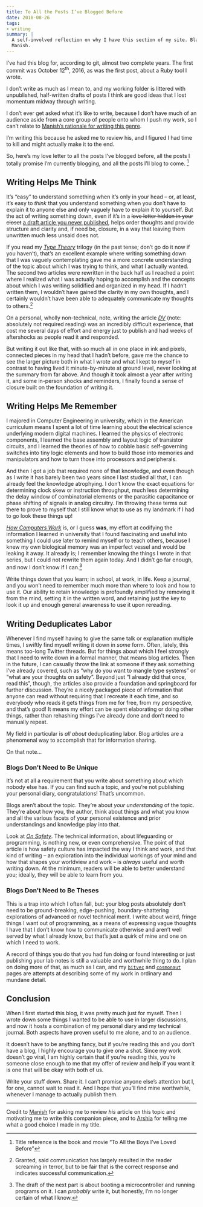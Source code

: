 ```yaml
---
title: To All the Posts I’ve Blogged Before
date: 2018-08-26
tags:
- writing
summary: |
  A self-involved reflection on why I have this section of my site. Blame
  Manish.
---
```


I’ve had this blog for, according to git, almost two complete years. The first
commit was October 12<sup>th</sup>, 2016, as was the first post, about a Ruby
tool I wrote.

I don’t write as much as I mean to, and my working folder is littered with
unpublished, half-written drafts of posts I think are good ideas that I lost
momentum midway through writing.

I don’t ever get asked what it’s like to write, because I don’t have much of an
audience aside from a core group of people onto whom I push my work, so I can’t
relate to [Manish’s rationale for writing this genre][manish-post].

I’m writing this because he asked me to review his, and I figured I had time to
kill and might actually make it to the end.

So, here’s my love letter to all the posts I’ve blogged before, all the posts
I totally promise I’m currently blogging, and all the posts I’ll blog to come.
[^1]

## Writing Helps Me Think

It’s “easy” to understand something when it’s only in your head – or, at least,
it’s easy to *think* that you understand something when you don’t have to
explain it to anyone else and only vaguely have to explain it to yourself. But
the act of writing something down, even if it’s in a ~~love letter hidden in
your closet~~ <ins>a draft article you never published</ins>, helps order
thoughts and provide structure and clarity and, if need be, closure, in a way
that leaving them unwritten much less unsaid does not.

If you read my [*Type Theory*] trilogy (in the past tense; don’t go do it now if
you haven’t), that’s an excellent example where writing something down that I
was vaguely contemplating gave me a more concrete understanding of the topic
about which I was trying to think, and what I actually wanted. The second two
articles were rewritten in the back half as I reached a point where I realized
what I was actually hoping to accomplish and the concepts about which I was
writing solidified and organized in my head. If I hadn’t written them, I
wouldn’t have gained the clarity in my own thoughts, and I certainly wouldn’t
have been able to adequately communicate my thoughts to others.[^2]

On a personal, wholly non-technical, note, writing the article [*DV*] (note:
absolutely not required reading) was an incredibly difficult experience, that
cost me several days of effort and energy just to publish and had weeks of
aftershocks as people read it and responded.

But writing it out like that, with so much all in one place in ink and pixels,
connected pieces in my head that I hadn’t before, gave me the chance to see the
larger picture both in what I wrote and what I kept to myself in contrast to
having lived it minute-by-minute at ground level, never looking at the summary
from far above. And though it took almost a year after writing it, and some
in-person shocks and reminders, I finally found a sense of closure built on the
foundation of writing it.

## Writing Helps Me Remember

I majored in Computer Engineering in university, which in the American
curriculum means I spent a lot of time learning about the electrical science
underlying modern digital machines. I learned the physics of electronic
components, I learned the base assembly and layout logic of transistor circuits,
and I learned the theories of how to cobble basic self-governing switches into
tiny logic elements and how to build those into memories and manipulators and
how to turn those into processors and peripherals.

And then I got a job that required none of that knowledge, and even though as I
write it has barely been two years since I last studied all that, I can already
feel the knowledge atrophying. I don’t know the exact equations for determining
clock skew or instruction throughput, much less determining the delay window of
combinatorial elements or the parasitic capacitance or phase shifting of signals
in analog circuitry. I’m throwing these terms out there to prove to myself that
I still know what to use as my landmark if I had to go look these things up!

[*How Computers Work*] is, or I guess **was**, my effort at codifying the
information I learned in university that I found fascinating and useful into
something I could use later to remind myself or to teach others, because I knew
my own biological memory was an imperfect vessel and would be leaking it away.
It already is; I remember knowing the things I wrote in that series, but I could
not rewrite them again today. And I didn’t go far enough, and now I don’t know
if I can.[^3]

Write things down that you learn; in school, at work, in life. Keep a journal,
and you won’t need to remember much more than where to look and how to use it.
Our ability to retain knowledge is profoundly amplified by removing it from the
mind, setting it in the written word, and retaining just the key to look it up
and enough general awareness to use it upon rereading.

## Writing Deduplicates Labor

Whenever I find myself having to give the same talk or explanation multiple
times, I swiftly find myself writing it down in *some* form. Often, lately, this
means too-long Twitter threads. But for things about which I feel strongly that
I need to write down in a formal manner, that means blog articles. Then in the
future, I can casually throw the link at someone if they ask something I’ve
already covered, such as “why do you want to mangle type systems” or “what are
your thoughts on safety”. Beyond just “I already did that once, read this”,
though, the articles also provide a foundation and springboard for further
discussion. They’re a nicely packaged piece of information that anyone can read
without requiring that I recreate it each time, and so everybody who reads it
gets things from me for free, from my perspective, and that’s good! It means my
effort can be spent elaborating or doing other things, rather than rehashing
things I’ve already done and don’t need to manually repeat.

My field in particular is *all about* deduplicating labor. Blog articles are a
phenomenal way to accomplish that for information sharing.

On that note…

### Blogs Don’t Need to Be Unique

It’s not at all a requirement that you write about something about which nobody
else has. If you can find such a topic, and you’re not publishing your personal
diary, congratulations! That’s uncommon.

Blogs aren’t about the topic. They’re about *your understanding* of the topic.
They’re about how you, the author, think about things and what you know and all
the various facets of your personal existence and prior understandings and
knowledge play into that.

Look at [*On Safety*]. The technical information, about lifeguarding or
programming, is nothing new, or even comprehensive. The point of that article is
how safety culture has impacted the way I think and work, and that kind of
writing – an exploration into the individual workings of your mind and how that
shapes your worldview and work – is *always* useful and worth writing down. At
the minimum, readers will be able to better understand you; ideally, they will
be able to learn from you.

### Blogs Don’t Need to Be Theses

This is a trap into which I often fall, but: your blog posts absolutely don’t
need to be ground-breaking, edge-pushing, boundary-shattering explorations of
advanced or novel technical merit. I write about weird, fringe things I want out
of programming, as a means of expressing vague thoughts I have that I don’t know
how to communicate otherwise and aren’t well served by what I already know, but
that’s just a quirk of mine and one on which I need to work.

A record of things you do that you had fun doing or found interesting or just
publishing your lab notes is still a valuable and worthwhile thing to do. I plan
on doing more of that, as much as I can, and my [`bitvec`] and [`cosmonaut`]
pages are attempts at describing some of my work in ordinary and mundane detail.

## Conclusion

When I first started this blog, it was pretty much just for myself. Then I wrote
down some things I wanted to be able to use in larger discussions, and now it
hosts a combination of my personal diary and my technical journal. Both aspects
have proven useful to me alone, and to an audience.

It doesn’t have to be anything fancy, but if you’re reading this and you don’t
have a blog, I highly encourage you to give one a shot. Since my work doesn’t go
viral, I am highly certain that if you’re reading this, you’re someone close
enough to me that my offer of review and help if you want it is one that will be
okay with both of us.

Write your stuff down. Share it. I can’t promise anyone else’s attention but I,
for one, cannot wait to read it. And I hope that you’ll find mine worthwhile,
whenever I manage to actually publish them.

----

Credit to [Manish] for asking me to review *his* article on this topic and
motivating me to write this companion piece, and to [Arshia] for telling me what
a good choice I made in my title.

[*DV*]: /blog/misc/dv
[*How Computers Work*]: /blog/category/how-computers-work
[*On Safety*]: /blog/misc/rust-2018
[*Type Theory*]: /blog/category/type-theory
[`bitvec`]: /crates/bitvec
[`cosmonaut`]: /crates/cosmonaut
[Arshia]: //twitter.com/arshia__
[Manish]: //twitter.com/ManishEarth
[manish-post]: //manishearth.github.io/blog/2018/08/26/why-i-enjoy-blogging/

[^1]: Title reference is the book and movie “To All the Boys I’ve Loved Before”

[^2]: Granted, said communication has largely resulted in the reader screaming in terror, but to be fair that is the correct response and indicates successful communication.

[^3]: The draft of the next part is about booting a microcontroller and running programs on it. I can *probably* write it, but honestly, I’m no longer certain of what I know.
